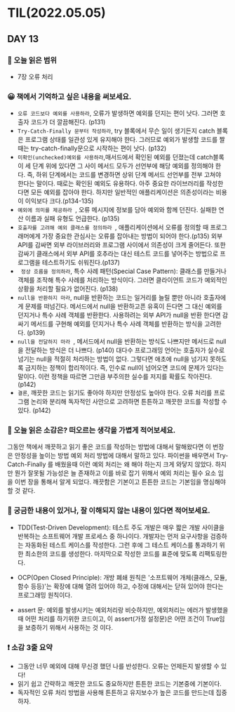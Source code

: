 # TIL(2022.05.05)
## DAY 13
### 📖 오늘 읽은 범위
- 7장 오류 처리

### 😀 책에서 기억하고 싶은 내용을 써보세요.
- ```오류 코드보다 예외를 사용하라```, 오류가 발생하면 예외를 던지는 편이 낫다. 그러면 호출자 코드가 더 깔끔해진다. (p131)
- ```Try-Catch-Finally 문부터 작성하라```, try 블록에서 무슨 일이 생기든지 catch 블록은 프로그램 상태를 일관성 있게 유지해야 한다. 그러므로 예외가 발생할 코드를 짤 때는 try-catch-finally문으로 시작하는 편이 낫다. (p132)
- ```미확인(unchecked)예외를 사용하라```,매서드에서 확인된 예외를 던졌는데 catch블록이 세 단계 위에 있다면 그 사이 메서드 모두가 선언부에 해당 예외를 정의해야 한다. 즉, 하위 단계에서는 코드를 변경하면 상위 단계 메서드 선언부를 전부 고쳐야 한다는 말이다. 때로는 확인된 예외도 유용하다. 아주 중요한 라이브러리를 작성한다면 모든 예외를 잡아야 한다. 하지만 일반적인 애플리케이션은 의존성이라는 비용이 이익보다 크다.(p134-135)
- ```예외에 의미를 제공하라 ```, 오류 메시지에 정보를 담아 예외와 함께 던진다. 실패한 연산 이름과 실패 유형도 언급한다. (p135)
- ```호출자를 고려해 예외 클래스를 정의하라 ```, 애플리케이션에서 오류를 정의할 때 프로그래머에게 가장 중요한 관심사는 오류를 잡아내는 방법이 되어야 한다.(p135)
외부API를 감싸면 외부 라이브러리와 프로그램 사이에서 의존성이 크게 줄어든다. 또한 감싸기 클래스에서 외부 API를 호추라는 대신 테스트 코드를 넣어주는 방법으로 프로그램을 테스트하기도 쉬워진다.(p137)
- ``` 정상 흐름을 정의하라```, 특수 사례 패턴(Special Case Pattern): 클래스를 만들거나 객체를 조작해 특수 사례를 처리하는 방식이다. 그러면 클라이언트 코드가 예외적인 상황을 처리할 필요가 없어진다. (p138)
- ```null을 반환하지 마라```, null을 반환하는 코드는 일거리를 늘릴 뿐만 아니라 호출자에게 문제를 떠넘긴다. 메서드에서 null을 반환하고픈 유혹이 든다면 그 대신 예외를 던지거나 특수 사례 객체를 반환한다. 사용하려는 외부 API가 null을 반환 한다면 감싸기 메서드를 구현해 예외를 던지거나 특수 사례 객체를 반환하는 방식을 고려한다. (p139)
- ```null을 전달하지 마라 ```, 메서드에서 null을 반환하는 방식도 나쁘지만 메서드로 null을 전달하는 방식은 더 나쁘다. (p140)
대다수 프로그래밍 언어는 호출자가 실수로 넘기는 null을 적절히 처리하는 방법이 없다. 그렇다면 애초에 null을 넘기지 못하도록 금지하는 정책이 합리적이다. 즉, 인수로 null이 넘어오면 코드에 문제가 있다는 말이다. 이런 정책을 따르면 그만큼 부주의한 실수를 저지를 확률도 작아진다. (p142)
- ```결론```, 깨끗한 코드는 읽기도 좋아야 하지만 안정성도 높아야 한다. 오류 처리를 프로그램 논리와 분리해 독자적인 사안으로 고려하면 튼튼하고 깨끗한 코드를 작성할 수 있다. (p142)

### 🤔 오늘 읽은 소감은? 떠오르는 생각을 가볍게 적어보세요.
그동안 책에서 깨끗하고 읽기 좋은 코드를 작성하는 방법에 대해서 말해왔다면 이 번장은 안정성을 높이는 방법 예외 처리 방법에 대해서 말하고 있다. 
파이썬을 배우면서 Try-Catch-Finally 를 배웠을때 이런 예외 처리는 왜 해야 하는지 크게 와닿지 않았다. 하지만 뭔가 잘못될 가능성은 늘 존재하고 이를 바로 잡기 위해서 예외 처리는 필수 요소 임을 이번 장을 통해서 알게 되었다. 깨끗함은 기본이고 튼튼한 코드는 기본임을 명심해야 할 것 같다. 


### 🔎 궁금한 내용이 있거나, 잘 이해되지 않는 내용이 있다면 적어보세요.
- TDD(Test-Driven Development): 테스트 주도 개발은 매우 짧은 개발 사이클을 반복하는 소프트웨어 개발 프로세스 중 하나이다. 개발자는 먼저 요구사항을 검증하는 자동화된 테스트 케이스를 작성한다. 그런 후에 그 테스트 케이스를 통과하기 위한 최소한의 코드를 생성한다. 마지막으로 작성한 코드를 표준에 맞도록 리팩토링한다.

- OCP(Open Closed Principle): 개방 폐쇄 원칙은 '소프트웨어 개체(클래스, 모듈, 함수 등등)'는 확장에 대해 열려 있어야 하고, 수정에 대해서는 닫혀 있어야 한다는 프로그래밍 원칙이다.

- assert 문: 예외를 발생시키는 예외처리랑 비슷하지만, 예외처리는 에러가 발생했을때 어떤 처리를 하기위한 코드이고, 이 assert(가정 설정문)은 어떤 조건이 True임을 보증하기 위해서 사용하는 것 이다. 

###  ❗️ 소감 3줄 요약
- 그동안 너무 예외에 대해 무신경 했던 나를 반성한다. 오류는 언제든지 발생할 수 있다!
- 읽기 쉽고 간략하고 깨끗한 코드도 중요하지만 튼튼한 코드는 기본중에 기본이다.
- 독자적인 오류 처리 방법을 사용해 튼튼하고 유지보수가 높은 코드를 만드는데 집중하자. 
